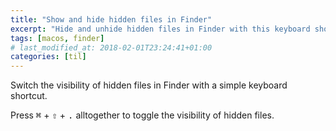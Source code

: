 ```yaml
---
title: "Show and hide hidden files in Finder"
excerpt: "Hide and unhide hidden files in Finder with this keyboard shortcut."
tags: [macos, finder]
# last_modified_at: 2018-02-01T23:24:41+01:00
categories: [til]
---
```


Switch the visibility of hidden files in Finder with a simple keyboard shortcut.

Press <kbd>⌘</kbd> + <kbd>⇧</kbd> + <kbd>.</kbd> alltogether to toggle the visibility of hidden files.
